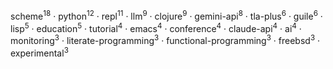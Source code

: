 scheme<sup>18</sup> · python<sup>12</sup> · repl<sup>11</sup> · llm<sup>9</sup> · clojure<sup>9</sup> · gemini-api<sup>8</sup> · tla-plus<sup>6</sup> · guile<sup>6</sup> · lisp<sup>5</sup> · education<sup>5</sup> · tutorial<sup>4</sup> · emacs<sup>4</sup> · conference<sup>4</sup> · claude-api<sup>4</sup> · ai<sup>4</sup> · monitoring<sup>3</sup> · literate-programming<sup>3</sup> · functional-programming<sup>3</sup> · freebsd<sup>3</sup> · experimental<sup>3</sup>

